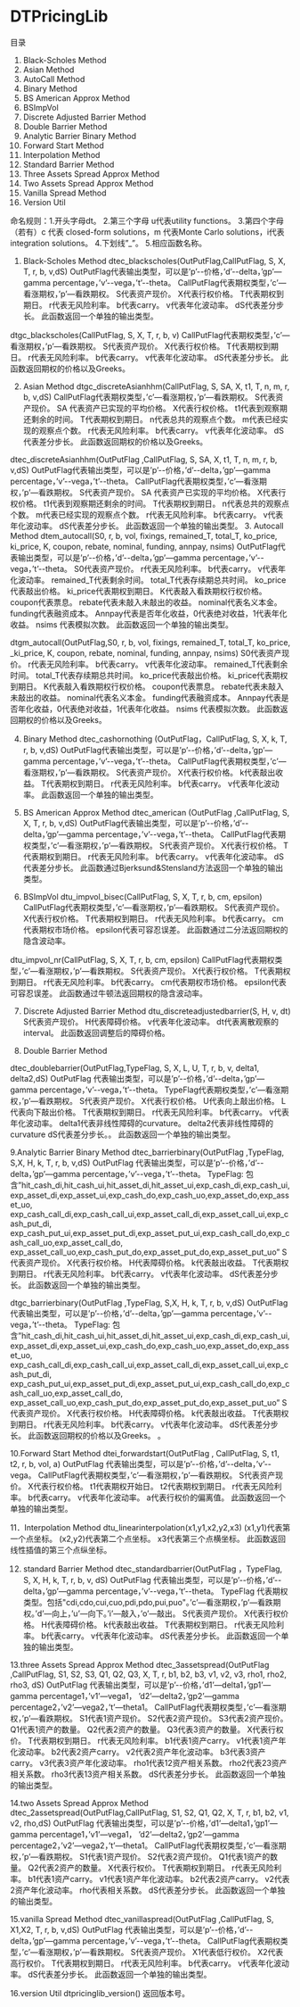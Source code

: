 # DTPricingLib
目录
1.	Black-Scholes Method
2.	Asian Method
3.	AutoCall Method
4.	Binary Method
5.	BS American Approx Method
6.	BSImpVol
7.	Discrete Adjusted Barrier Method
8.	Double Barrier Method
9.	Analytic Barrier Binary Method
10.	Forward Start Method
11.	Interpolation Method
12.	Standard Barrier Method
13.	Three Assets Spread Approx Method
14.	Two Assets Spread Approx Method
15.	Vanilla Spread Method
16.	Version Util




















命名规则：1.开头字母dt。
2.第三个字母 u代表utility functions。
3.第四个字母（若有）c 代表 closed-form solutions，m 代表Monte Carlo solutions，i代表integration solutions。
4.下划线”_”。
5.相应函数名称。



1. Black-Scholes Method
dtec_blackscholes(OutPutFlag,CallPutFlag, S, X, T, r, b, v,dS)
OutPutFlag代表输出类型，可以是’p’--价格，’d’--delta，’gp’—gamma percentage，’v’--vega，’t’--theta。
CallPutFlag代表期权类型，’c’—看涨期权，’p’—看跌期权。
S代表资产现价。
X代表行权价格。
T代表期权到期日。
r代表无风险利率。
b代表carry。
v代表年化波动率。
dS代表差分步长。
	此函数返回一个单独的输出类型。


dtgc_blackscholes(CallPutFlag, S, X, T, r, b, v)
CallPutFlag代表期权类型，’c’—看涨期权，’p’—看跌期权。
S代表资产现价。
X代表行权价格。
T代表期权到期日。
r代表无风险利率。
b代表carry。
v代表年化波动率。
dS代表差分步长。
	此函数返回期权的价格以及Greeks。


2. Asian Method
dtgc_discreteAsianhhm(CallPutFlag, S, SA, X, t1, T, n, m, r, b, v,dS)
CallPutFlag代表期权类型，’c’—看涨期权，’p’—看跌期权。
S代表资产现价。
SA 代表资产已实现的平均价格。
X代表行权价格。
t1代表到观察期还剩余的时间。
T代表期权到期日。
n代表总共的观察点个数。
m代表已经实现的观察点个数。
r代表无风险利率。
b代表carry。
v代表年化波动率。
dS代表差分步长。
此函数返回期权的价格以及Greeks。


dtec_discreteAsianhhm(OutPutFlag ,CallPutFlag, S, SA, X, t1, T, n, m, r, b, v,dS)
OutPutFlag代表输出类型，可以是’p’--价格，’d’--delta，’gp’—gamma percentage，’v’--vega，’t’--theta。
CallPutFlag代表期权类型，’c’—看涨期权，’p’—看跌期权。
S代表资产现价。
SA 代表资产已实现的平均价格。
X代表行权价格。
t1代表到观察期还剩余的时间。
T代表期权到期日。
n代表总共的观察点个数。
m代表已经实现的观察点个数。
r代表无风险利率。
b代表carry。
v代表年化波动率。
dS代表差分步长。
	此函数返回一个单独的输出类型。
3. Autocall Method
dtem_autocall(S0, r, b, vol, fixings, remained_T, total_T, ko_price, ki_price, K, coupon, rebate, nominal, funding, annpay, nsims)
OutPutFlag代表输出类型，可以是’p’--价格，’d’--delta，’gp’—gamma percentage，’v’--vega，’t’--theta。
S0代表资产现价。
r代表无风险利率。
b代表carry。
v代表年化波动率。
remained_T代表剩余时间。
total_T代表存续期总共时间。
ko_price代表敲出价格。
ki_price代表期权到期日。
K代表敲入看跌期权行权价格。
coupon代表票息。
rebate代表未敲入未敲出的收益。
nominal代表名义本金。
funding代表融资成本。
Annpay代表是否年化收益，0代表绝对收益，1代表年化收益。
nsims 代表模拟次数。
	此函数返回一个单独的输出类型。

dtgm_autocall(OutPutFlag,S0, r, b, vol, fixings, remained_T, total_T, ko_price, _ki_price, K, coupon, rebate, nominal, funding, annpay, nsims)
S0代表资产现价。
r代表无风险利率。
b代表carry。
v代表年化波动率。
remained_T代表剩余时间。
total_T代表存续期总共时间。
ko_price代表敲出价格。
ki_price代表期权到期日。
K代表敲入看跌期权行权价格。
coupon代表票息。
rebate代表未敲入未敲出的收益。
nominal代表名义本金。
funding代表融资成本。
Annpay代表是否年化收益，0代表绝对收益，1代表年化收益。
nsims 代表模拟次数。
	此函数返回期权的价格以及Greeks。

4. Binary Method
dtec_cashornothing (OutPutFlag，CallPutFlag, S, X, k, T, r, b, v,dS)
OutPutFlag代表输出类型，可以是’p’--价格，’d’--delta，’gp’—gamma percentage，’v’--vega，’t’--theta。
CallPutFlag代表期权类型，’c’—看涨期权，’p’—看跌期权。
S代表资产现价。
X代表行权价格。
k代表敲出收益。
T代表期权到期日。
r代表无风险利率。
b代表carry。
v代表年化波动率。
	此函数返回一个单独的输出类型。

5. BS American Approx Method
dtec_american (OutPutFlag ,CallPutFlag, S, X, T, r, b, v,dS)
OutPutFlag代表输出类型，可以是’p’--价格，’d’--delta，’gp’—gamma percentage，’v’--vega，’t’--theta。
CallPutFlag代表期权类型，’c’—看涨期权，’p’—看跌期权。
S代表资产现价。
X代表行权价格。
T代表期权到期日。
r代表无风险利率。
b代表carry。
v代表年化波动率。
dS代表差分步长。
	此函数通过Bjerksund&Stensland方法返回一个单独的输出类型。


6. BSImpVol
dtu_impvol_bisec(CallPutFlag, S, X, T, r, b, cm, epsilon)
CallPutFlag代表期权类型，’c’—看涨期权，’p’—看跌期权。
S代表资产现价。
X代表行权价格。
T代表期权到期日。
r代表无风险利率。
b代表carry。
cm代表期权市场价格。
epsilon代表可容忍误差。
此函数通过二分法返回期权的隐含波动率。


dtu_impvol_nr(CallPutFlag, S, X, T, r, b, cm, epsilon)
CallPutFlag代表期权类型，’c’—看涨期权，’p’—看跌期权。
S代表资产现价。
X代表行权价格。
T代表期权到期日。
r代表无风险利率。
b代表carry。
cm代表期权市场价格。
epsilon代表可容忍误差。
此函数通过牛顿法返回期权的隐含波动率。


7. Discrete Adjusted Barrier Method
dtu_discreteadjustedbarrier(S, H, v, dt)
S代表资产现价。
H代表障碍价格。
v代表年化波动率。
dt代表离散观察的interval。
此函数返回调整后的障碍价格。


8. Double Barrier Method

dtec_doublebarrier(OutPutFlag,TypeFlag, S, X, L, U, T, r, b, v, delta1, delta2,dS)
OutPutFlag 代表输出类型，可以是’p’--价格，’d’--delta，’gp’—gamma percentage，’v’--vega，’t’--theta。
TypeFlag代表期权类型，’c’—看涨期权，’p’—看跌期权。
S代表资产现价。
X代表行权价格。
U代表向上敲出价格。
L代表向下敲出价格。
T代表期权到期日。
r代表无风险利率。
b代表carry。
v代表年化波动率。
delta1代表非线性障碍的curvature。
delta2代表非线性障碍的curvature
dS代表差分步长。。
此函数返回一个单独的输出类型。

9.Analytic Barrier Binary Method
dtec_barrierbinary(OutPutFlag ,TypeFlag, S,X, H, k, T, r, b, v,dS)
OutPutFlag 代表输出类型，可以是’p’--价格，’d’--delta，’gp’—gamma percentage，’v’--vega，’t’--theta。
TypeFlag:
包含”hit_cash_di,hit_cash_ui,hit_asset_di,hit_asset_ui,exp_cash_di,exp_cash_ui, exp_asset_di,exp_asset_ui,exp_cash_do,exp_cash_uo,exp_asset_do,exp_asset_uo,                                                     exp_cash_call_di,exp_cash_call_ui,exp_asset_call_di,exp_asset_call_ui,exp_cash_put_di,                            exp_cash_put_ui,exp_asset_put_di,exp_asset_put_ui,exp_cash_call_do,exp_cash_call_uo,exp_asset_call_do,                   exp_asset_call_uo,exp_cash_put_do,exp_asset_put_do,exp_asset_put_uo”
S代表资产现价。
X代表行权价格。
H代表障碍价格。
k代表敲出收益。
T代表期权到期日。
r代表无风险利率。
b代表carry。
v代表年化波动率。
dS代表差分步长。
此函数返回一个单独的输出类型。


dtgc_barrierbinary(OutPutFlag ,TypeFlag, S,X, H, k, T, r, b, v,dS)
OutPutFlag 代表输出类型，可以是’p’--价格，’d’--delta，’gp’—gamma percentage，’v’--vega，’t’--theta。
TypeFlag:
包含”hit_cash_di,hit_cash_ui,hit_asset_di,hit_asset_ui,exp_cash_di,exp_cash_ui, exp_asset_di,exp_asset_ui,exp_cash_do,exp_cash_uo,exp_asset_do,exp_asset_uo,                                                     exp_cash_call_di,exp_cash_call_ui,exp_asset_call_di,exp_asset_call_ui,exp_cash_put_di,                            exp_cash_put_ui,exp_asset_put_di,exp_asset_put_ui,exp_cash_call_do,exp_cash_call_uo,exp_asset_call_do,                   exp_asset_call_uo,exp_cash_put_do,exp_asset_put_do,exp_asset_put_uo”
S代表资产现价。
X代表行权价格。
H代表障碍价格。
k代表敲出收益。
T代表期权到期日。
r代表无风险利率。
b代表carry。
v代表年化波动率。
dS代表差分步长。
	此函数返回期权的价格以及Greeks。
。

10.Forward Start Method
dtei_forwardstart(OutPutFlag , CallPutFlag, S, t1, t2, r, b, vol, a)
OutPutFlag 代表输出类型，可以是’p’--价格，’d’--delta，’v’--vega。
CallPutFlag代表期权类型，’c’—看涨期权，’p’—看跌期权。
S代表资产现价。
X代表行权价格。
t1代表期权开始日。
t2代表期权到期日。
r代表无风险利率。
b代表carry。
v代表年化波动率。
a代表行权价的偏离值。
此函数返回一个单独的输出类型。


11．Interpolation Method
dtu_linearinterpolation(x1,y1,x2,y2,x3)
(x1,y1)代表第一个点坐标。
(x2,y2)代表第二个点坐标。
x3代表第三个点横坐标。
此函数返回线性插值的第三个点纵坐标。


12. standard Barrier Method
dtec_standardbarrier(OutPutFlag ，TypeFlag, S, X, H, k, T, r, b, v, dS)
OutPutFlag 代表输出类型，可以是’p’--价格，’d’--delta，’gp’—gamma percentage，’v’--vega，’t’--theta。
TypeFlag 代表期权类型。包括"cdi,cdo,cui,cuo,pdi,pdo,pui,puo"。’c’—看涨期权，’p’—看跌期权。’d’—向上，’u’—向下。’i’—敲入，’o’—敲出。
S代表资产现价。
X代表行权价格。
H代表障碍价格。
k代表敲出收益。
T代表期权到期日。
r代表无风险利率。
b代表carry。
v代表年化波动率。
dS代表差分步长。
此函数返回一个单独的输出类型。


13.three Assets Spread Approx Method
dtec_3assetspread(OutPutFlag ,CallPutFlag, S1, S2, S3, Q1, Q2, Q3, X, T, r, b1, b2, b3, v1, v2, v3, rho1, rho2, rho3, dS)
OutPutFlag 代表输出类型，可以是’p’--价格，’d1’—delta1，’gp1’—gamma percentage1，’v1’—vega1， ’d2’—delta2，’gp2’—gamma percentage2，’v2’—vega2，’t’—theta1。
CallPutFlag代表期权类型，’c’—看涨期权，’p’—看跌期权。
S1代表1资产现价。
S2代表2资产现价。
S3代表2资产现价。
Q1代表1资产的数量。
Q2代表2资产的数量。
Q3代表3资产的数量。
X代表行权价。
T代表期权到期日。
r代表无风险利率。
b1代表1资产carry。
v1代表1资产年化波动率。
b2代表2资产carry。
v2代表2资产年化波动率。
b3代表3资产carry。
v3代表3资产年化波动率。
rho1代表12资产相关系数。
rho2代表23资产相关系数。
rho3代表13资产相关系数。
dS代表差分步长。
此函数返回一个单独的输出类型。


14.two Assets Spread Approx Method
dtec_2assetspread(OutPutFlag,CallPutFlag, S1, S2, Q1, Q2, X, T, r, b1, b2, v1, v2, rho,dS)
OutPutFlag 代表输出类型，可以是’p’--价格，’d1’—delta1，’gp1’—gamma percentage1，’v1’—vega1， ’d2’—delta2，’gp2’—gamma percentage2，’v2’—vega2，’t’—theta1。
CallPutFlag代表期权类型，’c’—看涨期权，’p’—看跌期权。
S1代表1资产现价。
S2代表2资产现价。
Q1代表1资产的数量。
Q2代表2资产的数量。
X代表行权价。
T代表期权到期日。
r代表无风险利率。
b1代表1资产carry。
v1代表1资产年化波动率。
b2代表2资产carry。
v2代表2资产年化波动率。
rho代表相关系数。
dS代表差分步长。
此函数返回一个单独的输出类型。


15.vanilla Spread Method
dtec_vanillaspread(OutPutFlag ,CallPutFlag, S, X1,X2, T, r, b, v,dS)
OutPutFlag 代表输出类型，可以是’p’--价格，’d’--delta，’gp’—gamma percentage，’v’--vega，’t’--theta。
CallPutFlag代表期权类型，’c’—看涨期权，’p’—看跌期权。
S代表资产现价。
X1代表低行权价。
X2代表高行权价。
T代表期权到期日。
r代表无风险利率。
b代表carry。
v代表年化波动率。
dS代表差分步长。
此函数返回一个单独的输出类型。


16.version Util
dtpricinglib_version()
返回版本号。














